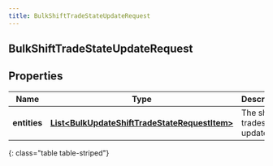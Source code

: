 ```yaml
---
title: BulkShiftTradeStateUpdateRequest
---
```


## BulkShiftTradeStateUpdateRequest

## Properties

| Name         | Type                                                                                                                 | Description                | Notes |
| ------------ | -------------------------------------------------------------------------------------------------------------------- | -------------------------- | ----- |
| **entities** | <!----><!---->[**List&lt;BulkUpdateShiftTradeStateRequestItem&gt;**](BulkUpdateShiftTradeStateRequestItem.md)<!----> | The shift trades to update |       |

{: class="table table-striped"}
